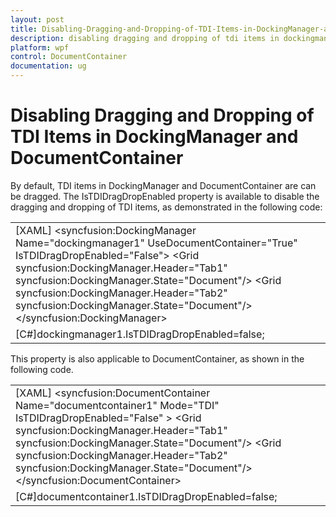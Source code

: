 ```yaml
---
layout: post
title: Disabling-Dragging-and-Dropping-of-TDI-Items-in-DockingManager-and-DocumentContainer
description: disabling dragging and dropping of tdi items in dockingmanager and documentcontainer
platform: wpf
control: DocumentContainer
documentation: ug
---
```


# Disabling Dragging and Dropping of TDI Items in DockingManager and DocumentContainer

By default, TDI items in DockingManager and DocumentContainer are can be dragged. The IsTDIDragDropEnabled property is available to disable the dragging and dropping of TDI items, as demonstrated in the following code:



<table>
<tr>
<td>
[XAML]        &lt;syncfusion:DockingManager Name="dockingmanager1" UseDocumentContainer="True" IsTDIDragDropEnabled="False"&gt;            &lt;Grid syncfusion:DockingManager.Header="Tab1" syncfusion:DockingManager.State="Document"/&gt;            &lt;Grid syncfusion:DockingManager.Header="Tab2" syncfusion:DockingManager.State="Document"/&gt;        &lt;/syncfusion:DockingManager&gt;</td></tr>
<tr>
<td>
[C#]dockingmanager1.IsTDIDragDropEnabled=false;</td></tr>
</table>


This property is also applicable to DocumentContainer, as shown in the following code.



<table>
<tr>
<td>
[XAML]        &lt;syncfusion:DocumentContainer Name="documentcontainer1" Mode="TDI" IsTDIDragDropEnabled="False" &gt;            &lt;Grid syncfusion:DockingManager.Header="Tab1" syncfusion:DockingManager.State="Document"/&gt;            &lt;Grid syncfusion:DockingManager.Header="Tab2" syncfusion:DockingManager.State="Document"/&gt;        &lt;/syncfusion:DocumentContainer&gt;</td></tr>
<tr>
<td>
[C#]documentcontainer1.IsTDIDragDropEnabled=false;</td></tr>
</table>


